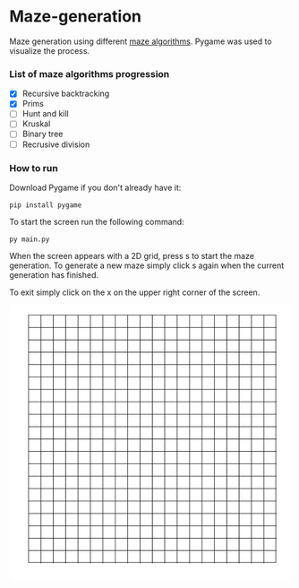 # Maze-generation
Maze generation using different [maze algorithms](https://en.wikipedia.org/wiki/Maze_generation_algorithm).
Pygame was used to visualize the process.

### List of maze algorithms progression
- [x] Recursive backtracking 
- [x] Prims 
- [ ] Hunt and kill
- [ ] Kruskal 
- [ ] Binary tree 
- [ ] Recrusive division

### How to run
Download Pygame if you don't already have it:


    pip install pygame


To start the screen run the following command:


    py main.py


When the screen appears with a 2D grid, press s to start the maze generation. To generate a new maze simply
click s again when the current generation has finished.


To exit simply click on the x on the upper right corner of the screen.

![Maze generation visualization](maze_generator.gif)
